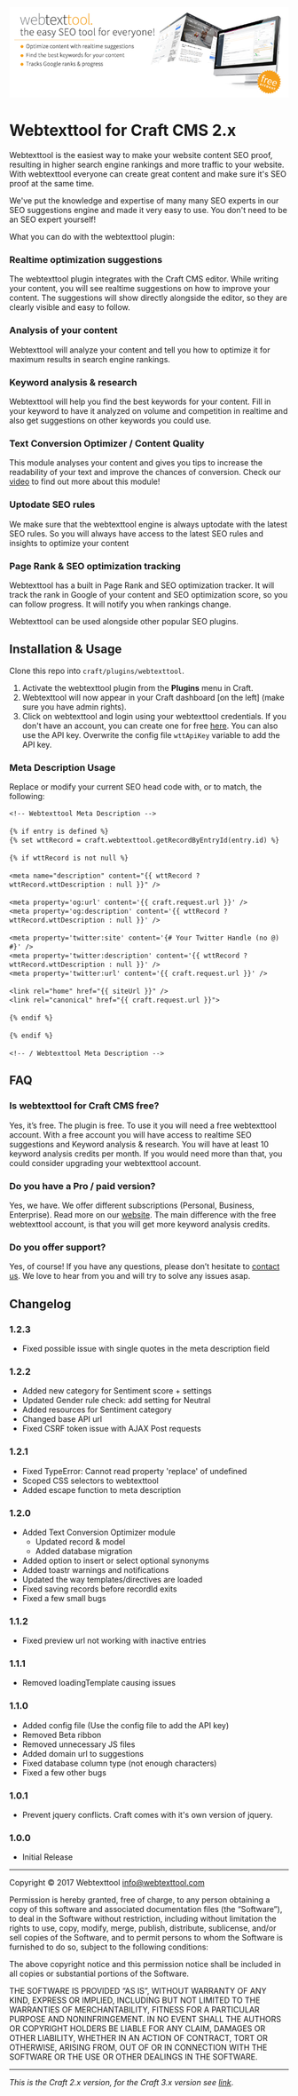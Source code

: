 ![Webtexttool](/resources/images/banner.png)

# Webtexttool for Craft CMS 2.x

Webtexttool is the easiest way to make your website content SEO proof, resulting in higher search engine rankings and more traffic to your website. With webtexttool everyone can create great content and make sure it's SEO proof at the same time.

We've put the knowledge and expertise of many many SEO experts in our SEO suggestions engine and made it very easy to use. You don't need to be an SEO expert yourself!

What you can do with the webtexttool plugin:

### Realtime optimization suggestions
The webtexttool plugin integrates with the Craft CMS editor. While writing your content, you will see realtime suggestions on how to improve your content. The suggestions will show directly alongside the editor, so they are clearly visible and easy to follow.

### Analysis of your content
Webtexttool will analyze your content and tell you how to optimize it for maximum results in search engine rankings.

### Keyword analysis & research
Webtexttool will help you find the best keywords for your content. Fill in your keyword to have it analyzed on volume and competition in realtime and also get suggestions on other keywords you could use.

### Text Conversion Optimizer / Content Quality
This module analyses your content and gives you tips to increase the readability of your text and improve the chances of conversion. Check our [video](https://youtu.be/5NZ6IjHntIQ) to find out more about this module!

### Uptodate SEO rules
We make sure that the webtexttool engine is always uptodate with the latest SEO rules. So you will always have access to the latest SEO rules and insights to optimize your content

### Page Rank & SEO optimization tracking
Webtexttool has a built in Page Rank and SEO optimization tracker. It will track the rank in Google of your content and SEO optimization score, so you can follow progress. It will notify you when rankings change.

Webtexttool can be used alongside other popular SEO plugins.

## Installation & Usage

Clone this repo into `craft/plugins/webtexttool`.

1. Activate the webtexttool plugin from the **Plugins** menu in Craft.
2. Webtexttool will now appear in your Craft dashboard [on the left] (make sure you have admin rights).
3. Click on webtexttool and login using your webtexttool credentials. If you don't have an account, you can create one for free [here](https://app.webtexttool.com/#/register-free). You can also use the API key. Overwrite the config file `wttApiKey` variable to add the API key.

### Meta Description Usage

Replace or modify your current SEO head code with, or to match, the following:

```twig
<!-- Webtexttool Meta Description -->

{% if entry is defined %}
{% set wttRecord = craft.webtexttool.getRecordByEntryId(entry.id) %}

{% if wttRecord is not null %}
        
<meta name="description" content="{{ wttRecord ? wttRecord.wttDescription : null }}" />

<meta property='og:url' content='{{ craft.request.url }}' />
<meta property='og:description' content='{{ wttRecord ? wttRecord.wttDescription : null }}' />

<meta property='twitter:site' content='{# Your Twitter Handle (no @) #}' />
<meta property='twitter:description' content='{{ wttRecord ? wttRecord.wttDescription : null }}' />
<meta property='twitter:url' content='{{ craft.request.url }}' />

<link rel="home" href="{{ siteUrl }}" />
<link rel="canonical" href="{{ craft.request.url }}">

{% endif %}

{% endif %}

<!-- / Webtexttool Meta Description -->
```

## FAQ

### Is webtexttool for Craft CMS free?
Yes, it’s free. The plugin is free. To use it you will need a free webtexttool account. With a free account you will have access to realtime SEO suggestions and Keyword analysis & research. You will have at least 10 keyword analysis credits per month. If you would need more than that, you could consider upgrading your webtexttool account.

### Do you have a Pro / paid version?
Yes, we have. We offer different subscriptions (Personal, Business, Enterprise). Read more on our [website](https://www.webtexttool.com/pricing). The main difference with the free webtexttool account, is that you will get more keyword analysis credits.

### Do you offer support?
Yes, of course! If you have any questions, please don’t hesitate to [contact us](https://www.webtexttool.com/about-webtexttool/contact/). We love to hear from you and will try to solve any issues asap.

## Changelog

### 1.2.3
- Fixed possible issue with single quotes in the meta description field 

### 1.2.2
- Added new category for Sentiment score + settings
- Updated Gender rule check: add setting for Neutral
- Added resources for Sentiment category
- Changed base API url
- Fixed CSRF token issue with AJAX Post requests

### 1.2.1
- Fixed TypeError: Cannot read property 'replace' of undefined
- Scoped CSS selectors to webtexttool
- Added escape function to meta description

### 1.2.0
- Added Text Conversion Optimizer module
    - Updated record & model
    - Added database migration
- Added option to insert or select optional synonyms
- Added toastr warnings and notifications
- Updated the way templates/directives are loaded
- Fixed saving records before recordId exits
- Fixed a few small bugs

### 1.1.2
- Fixed preview url not working with inactive entries

### 1.1.1
- Removed loadingTemplate causing issues

### 1.1.0
- Added config file (Use the config file to add the API key)
- Removed Beta ribbon
- Removed unnecessary JS files
- Added domain url to suggestions
- Fixed database column type (not enough characters)
- Fixed a few other bugs

### 1.0.1
- Prevent jquery conflicts. Craft comes with it's own version of jquery.

### 1.0.0
- Initial Release

---

Copyright © 2017 Webtexttool <info@webtexttool.com>

Permission is hereby granted, free of charge, to any person obtaining a copy of this software and associated documentation files (the “Software”), to deal in the Software without restriction, including without limitation the rights to use, copy, modify, merge, publish, distribute, sublicense, and/or sell copies of the Software, and to permit persons to whom the Software is furnished to do so, subject to the following conditions:

The above copyright notice and this permission notice shall be included in all copies or substantial portions of the Software.

THE SOFTWARE IS PROVIDED “AS IS”, WITHOUT WARRANTY OF ANY KIND, EXPRESS OR IMPLIED, INCLUDING BUT NOT LIMITED TO THE WARRANTIES OF MERCHANTABILITY, FITNESS FOR A PARTICULAR PURPOSE AND NONINFRINGEMENT. IN NO EVENT SHALL THE AUTHORS OR COPYRIGHT HOLDERS BE LIABLE FOR ANY CLAIM, DAMAGES OR OTHER LIABILITY, WHETHER IN AN ACTION OF CONTRACT, TORT OR OTHERWISE, ARISING FROM, OUT OF OR IN CONNECTION WITH THE SOFTWARE OR THE USE OR OTHER DEALINGS IN THE SOFTWARE.

---
*This is the Craft 2.x version, for the Craft 3.x version see [link](https://github.com/iNalgiev/craft-webtexttool)*.
